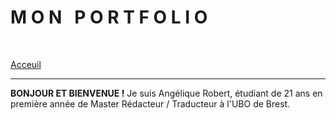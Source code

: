 # **M O N &nbsp; P O R T F O L I O**

&nbsp;

[Acceuil](./index.md) 
***

**BONJOUR ET BIENVENUE !**
Je suis Angélique Robert, étudiant de 21 ans en première année de Master Rédacteur / Traducteur à l'UBO de Brest.
